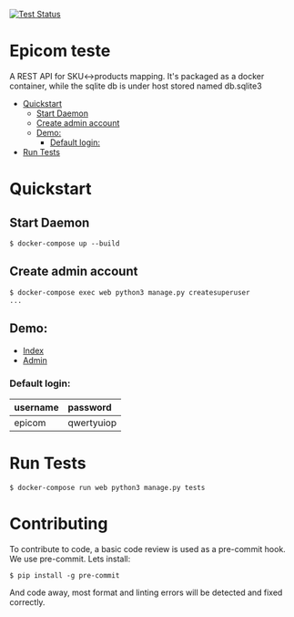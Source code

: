 [![Test Status](https://travis-ci.com/barrabinfc/epicom-hubapi-test.svg?branch=master)](https://travis-ci.com/barrabinfc/epicom-hubapi-test.svg?branch=master)

Epicom teste
============

A REST API for SKU<->products mapping.
It's packaged as a docker container,
while the sqlite db is under host stored named db.sqlite3

- [Quickstart](#quickstart)
    - [Start Daemon](#start-daemon)
    - [Create admin account](#create-admin-account)
    - [Demo:](#demo)
        - [Default login:](#default-login)
- [Run Tests](#run-tests)

# Quickstart
## Start Daemon
    $ docker-compose up --build

## Create admin account
    $ docker-compose exec web python3 manage.py createsuperuser
    ...

## Demo:
  - [Index](http://localhost:8000)
  - [Admin](http://localhost:8000/admin)

### Default login:

|username |password  |
|:------- |:-------  |
|epicom   |qwertyuiop|

# Run Tests

    $ docker-compose run web python3 manage.py tests


# Contributing

To contribute to code, a basic code review is used as a pre-commit hook. We use pre-commit. Lets install:

    $ pip install -g pre-commit

And code away, most format and linting errors will be detected and fixed correctly.

